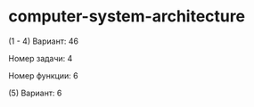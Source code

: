 # computer-system-architecture
(1 - 4) Вариант: 46

Номер задачи: 4

Номер функции: 6

(5) Вариант: 6

